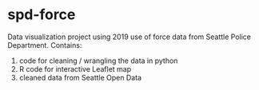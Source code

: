 # spd-force
Data visualization project using 2019 use of force data from Seattle Police Department. Contains:

1. code for cleaning / wrangling the data in python
2. R code for interactive Leaflet map
3. cleaned data from Seattle Open Data
